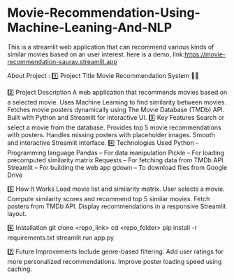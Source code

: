 # Movie-Recommendation-Using-Machine-Leaning-And-NLP
This is a streamlit web application that can recommend various kinds of similar movies based on an user interest. here is a demo,
link:https://movie-recommendation-saurav.streamlit.app


About Project :
1️⃣ Project Title
Movie Recommendation System 🎥🍿

2️⃣ Project Description
A web application that recommends movies based on a selected movie.
Uses Machine Learning to find similarity between movies.
Fetches movie posters dynamically using The Movie Database (TMDb) API.
Built with Python and Streamlit for interactive UI.
3️⃣ Key Features
Search or select a movie from the database.
Provides top 5 movie recommendations with posters.
Handles missing posters with placeholder images.
Smooth and interactive Streamlit interface.
4️⃣ Technologies Used
Python – Programming language
Pandas – For data manipulation
Pickle – For loading precomputed similarity matrix
Requests – For fetching data from TMDb API
Streamlit – For building the web app
gdown – To download files from Google Drive

5️⃣ How It Works
Load movie list and similarity matrix.
User selects a movie.
Compute similarity scores and recommend top 5 similar movies.
Fetch posters from TMDb API.
Display recommendations in a responsive Streamlit layout.

6️⃣ Installation
git clone <repo_link>
cd <repo_folder>
pip install -r requirements.txt
streamlit run app.py

7️⃣  Future Improvements
Include genre-based filtering.
Add user ratings for more personalized recommendations.
Improve poster loading speed using caching.
